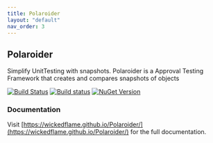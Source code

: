 ```yaml
---
title: Polaroider
layout: "default"
nav_order: 3
---
```

## Polaroider
Simplify UnitTesting with snapshots. Polaroider is a Approval Testing Framework that creates and compares snapshots of objects  

[![Build Status](https://travis-ci.org/WickedFlame/Polaroider.svg?branch=master)](https://travis-ci.org/WickedFlame/Polaroider)
[![Build status](https://ci.appveyor.com/api/projects/status/3v8mpq0p35vlegda/branch/master?svg=true)](https://ci.appveyor.com/project/chriswalpen/polaroider)
[![NuGet Version](https://img.shields.io/nuget/v/polaroider.svg?style=flat)](https://www.nuget.org/packages/polaroider/)
  
### Documentation
Visit [https://wickedflame.github.io/Polaroider/](https://wickedflame.github.io/Polaroider/) for the full documentation.